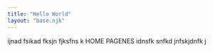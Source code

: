 ```yaml
---
title: "Hello World"
layout: "base.njk"
---
```


ijnad fsikad fksjn fjksfns k HOME PAGENES idnsfk snfkd jnfskjdnfk j